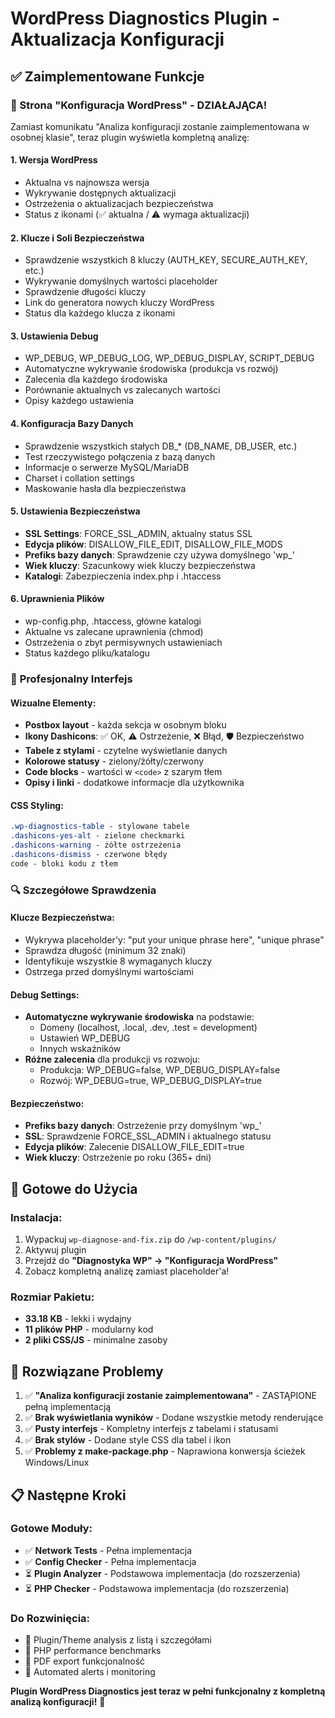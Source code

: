 # WordPress Diagnostics Plugin - Aktualizacja Konfiguracji

## ✅ Zaimplementowane Funkcje

### 🔧 Strona "Konfiguracja WordPress" - DZIAŁAJĄCA!

Zamiast komunikatu "Analiza konfiguracji zostanie zaimplementowana w osobnej klasie", teraz plugin wyświetla kompletną analizę:

#### 1. **Wersja WordPress**
- Aktualna vs najnowsza wersja
- Wykrywanie dostępnych aktualizacji
- Ostrzeżenia o aktualizacjach bezpieczeństwa
- Status z ikonami (✅ aktualna / ⚠️ wymaga aktualizacji)

#### 2. **Klucze i Soli Bezpieczeństwa**
- Sprawdzenie wszystkich 8 kluczy (AUTH_KEY, SECURE_AUTH_KEY, etc.)
- Wykrywanie domyślnych wartości placeholder
- Sprawdzenie długości kluczy
- Link do generatora nowych kluczy WordPress
- Status dla każdego klucza z ikonami

#### 3. **Ustawienia Debug**
- WP_DEBUG, WP_DEBUG_LOG, WP_DEBUG_DISPLAY, SCRIPT_DEBUG
- Automatyczne wykrywanie środowiska (produkcja vs rozwój)
- Zalecenia dla każdego środowiska
- Porównanie aktualnych vs zalecanych wartości
- Opisy każdego ustawienia

#### 4. **Konfiguracja Bazy Danych**
- Sprawdzenie wszystkich stałych DB_* (DB_NAME, DB_USER, etc.)
- Test rzeczywistego połączenia z bazą danych
- Informacje o serwerze MySQL/MariaDB
- Charset i collation settings
- Maskowanie hasła dla bezpieczeństwa

#### 5. **Ustawienia Bezpieczeństwa**
- **SSL Settings**: FORCE_SSL_ADMIN, aktualny status SSL
- **Edycja plików**: DISALLOW_FILE_EDIT, DISALLOW_FILE_MODS
- **Prefiks bazy danych**: Sprawdzenie czy używa domyślnego 'wp_'
- **Wiek kluczy**: Szacunkowy wiek kluczy bezpieczeństwa
- **Katalogi**: Zabezpieczenia index.php i .htaccess

#### 6. **Uprawnienia Plików**
- wp-config.php, .htaccess, główne katalogi
- Aktualne vs zalecane uprawnienia (chmod)
- Ostrzeżenia o zbyt permisywnych ustawieniach
- Status każdego pliku/katalogu

### 🎨 **Profesjonalny Interfejs**

#### Wizualne Elementy:
- **Postbox layout** - każda sekcja w osobnym bloku
- **Ikony Dashicons**: ✅ OK, ⚠️ Ostrzeżenie, ❌ Błąd, 🛡️ Bezpieczeństwo
- **Tabele z stylami** - czytelne wyświetlanie danych
- **Kolorowe statusy** - zielony/żółty/czerwony
- **Code blocks** - wartości w `<code>` z szarym tłem
- **Opisy i linki** - dodatkowe informacje dla użytkownika

#### CSS Styling:
```css
.wp-diagnostics-table - stylowane tabele
.dashicons-yes-alt - zielone checkmarki
.dashicons-warning - żółte ostrzeżenia  
.dashicons-dismiss - czerwone błędy
code - bloki kodu z tłem
```

### 🔍 **Szczegółowe Sprawdzenia**

#### Klucze Bezpieczeństwa:
- Wykrywa placeholder'y: "put your unique phrase here", "unique phrase"
- Sprawdza długość (minimum 32 znaki)
- Identyfikuje wszystkie 8 wymaganych kluczy
- Ostrzega przed domyślnymi wartościami

#### Debug Settings:
- **Automatyczne wykrywanie środowiska** na podstawie:
  - Domeny (localhost, .local, .dev, .test = development)
  - Ustawień WP_DEBUG
  - Innych wskaźników
- **Różne zalecenia** dla produkcji vs rozwoju:
  - Produkcja: WP_DEBUG=false, WP_DEBUG_DISPLAY=false
  - Rozwój: WP_DEBUG=true, WP_DEBUG_DISPLAY=true

#### Bezpieczeństwo:
- **Prefiks bazy danych**: Ostrzeżenie przy domyślnym 'wp_'
- **SSL**: Sprawdzenie FORCE_SSL_ADMIN i aktualnego statusu
- **Edycja plików**: Zalecenie DISALLOW_FILE_EDIT=true
- **Wiek kluczy**: Ostrzeżenie po roku (365+ dni)

## 🚀 **Gotowe do Użycia**

### Instalacja:
1. Wypackuj `wp-diagnose-and-fix.zip` do `/wp-content/plugins/`
2. Aktywuj plugin
3. Przejdź do **"Diagnostyka WP" → "Konfiguracja WordPress"**
4. Zobacz kompletną analizę zamiast placeholder'a!

### Rozmiar Pakietu:
- **33.18 KB** - lekki i wydajny
- **11 plików PHP** - modularny kod
- **2 pliki CSS/JS** - minimalne zasoby

## 🔧 **Rozwiązane Problemy**

1. ✅ **"Analiza konfiguracji zostanie zaimplementowana"** - ZASTĄPIONE pełną implementacją
2. ✅ **Brak wyświetlania wyników** - Dodane wszystkie metody renderujące
3. ✅ **Pusty interfejs** - Kompletny interfejs z tabelami i statusami
4. ✅ **Brak stylów** - Dodane style CSS dla tabel i ikon
5. ✅ **Problemy z make-package.php** - Naprawiona konwersja ścieżek Windows/Linux

## 📋 **Następne Kroki**

### Gotowe Moduły:
- ✅ **Network Tests** - Pełna implementacja
- ✅ **Config Checker** - Pełna implementacja  
- ⏳ **Plugin Analyzer** - Podstawowa implementacja (do rozszerzenia)
- ⏳ **PHP Checker** - Podstawowa implementacja (do rozszerzenia)

### Do Rozwinięcia:
- 📝 Plugin/Theme analysis z listą i szczegółami
- 📝 PHP performance benchmarks 
- 📝 PDF export funkcjonalność
- 📝 Automated alerts i monitoring

**Plugin WordPress Diagnostics jest teraz w pełni funkcjonalny z kompletną analizą konfiguracji!** 🎉
